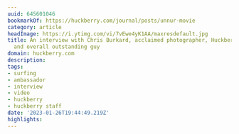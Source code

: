 ```yaml
---
uuid: 645601046
bookmarkOf: https://huckberry.com/journal/posts/unnur-movie
category: article
headImage: https://i.ytimg.com/vi/7vEwe4yK1AA/maxresdefault.jpg
title: An interview with Chris Burkard, acclaimed photographer, Huckberry Ambassador,
  and overall outstanding guy
domain: huckberry.com
description:
tags:
- surfing
- ambassador
- interview
- video
- huckberry
- huckberry staff
date: '2023-01-26T19:44:49.219Z'
highlights:
---
```



